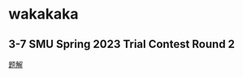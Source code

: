 # wakakaka

## 3-7 SMU Spring 2023 Trial Contest Round 2

[题解](https://wakakaka.blog.luogu.org/post-3-7-ti-xie)

